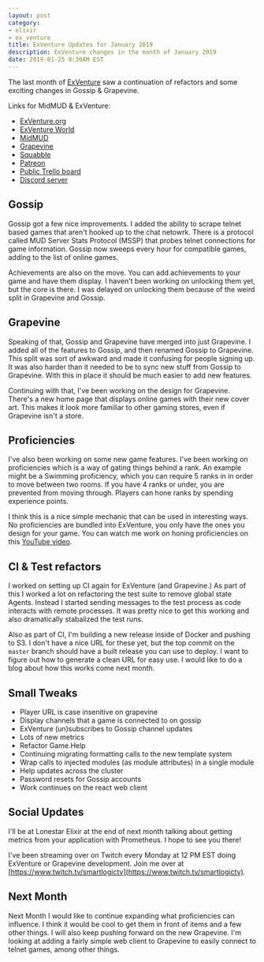```yaml
---
layout: post
category:
- elixir
- ex_venture
title: ExVenture Updates for January 2019
description: ExVenture changes in the month of January 2019
date: 2019-01-25 9:30AM EST
---
```


The last month of [ExVenture][exventure-github] saw a continuation of refactors and some exciting changes in Gossip & Grapevine.

Links for MidMUD & ExVenture:

- [ExVenture.org][exventure]
- [ExVenture World][exventure-world]
- [MidMUD][midmud]
- [Grapevine][grapevine]
- [Squabble][squabble]
- [Patreon][patreon]
- [Public Trello board][trello]
- [Discord server][discord]

## Gossip

Gossip got a few nice improvements. I added the ability to scrape telnet based games that aren't hooked up to the chat netowrk. There is a protocol called MUD Server Stats Protocol (MSSP) that probes telnet connections for game information. Gossip now sweeps every hour for compatible games, adding to the list of online games.

Achievements are also on the move. You can add achievements to your game and have them display. I haven't been working on unlocking them yet, but the core is there. I was delayed on unlocking them because of the weird split in Grapevine and Gossip.

## Grapevine

Speaking of that, Gossip and Grapevine have merged into just Grapevine. I added all of the features to Gossip, and then renamed Gossip to Grapevine. This split was sort of awkward and made it confusing for people signing up. It was also harder than it needed to be to sync new stuff from Gossip to Grapevine. With this in place it should be much easier to add new features.

Continuing with that, I've been working on the design for Grapevine. There's a new home page that displays online games with their new cover art. This makes it look more familiar to other gaming stores, even if Grapevine isn't a store.

## Proficiencies

I've also been working on some new game features. I've been working on proficiencies which is a way of gating things behind a rank. An example might be a Swimming proficiency, which you can require 5 ranks in in order to move between two rooms. If you have 4 ranks or under, you are prevented from moving through. Players can hone ranks by spending experience points.

I think this is a nice simple mechanic that can be used in interesting ways. No proficiencies are bundled into ExVenture, you only have the ones you design for your game. You can watch me work on honing proficiencies on this [YouTube video](https://www.youtube.com/watch?v=S8xDg8kKDi4).

## CI & Test refactors

I worked on setting up CI again for ExVenture (and Grapevine.) As part of this I worked a lot on refactoring the test suite to remove global state Agents. Instead I started sending messages to the test process as code interacts with remote processes. It was pretty nice to get this working and also dramatically stabalized the test runs.

Also as part of CI, I'm building a new release inside of Docker and pushing to S3. I don't have a nice URL for these yet, but the top commit on the `master` branch should have a built release you can use to deploy. I want to figure out how to generate a clean URL for easy use. I would like to do a blog about how this works come next month.

## Small Tweaks

- Player URL is case insenitive on grapevine
- Display channels that a game is connected to on gossip
- ExVenture (un)subscribes to Gossip channel updates
- Lots of new metrics
- Refactor Game.Help
- Continuing migrating formatting calls to the new template system
- Wrap calls to injected modules (as module attributes) in a single module
- Help updates across the cluster
- Password resets for Gossip accounts
- Work continues on the react web client

## Social Updates

I'll be at Lonestar Elixir at the end of next month talking about getting metrics from your application with Prometheus. I hope to see you there!

I've been streaming over on Twitch every Monday at 12 PM EST doing ExVenture or Grapevine development. Join me over at [https://www.twitch.tv/smartlogictv](https://www.twitch.tv/smartlogictv).

## Next Month

Next Month I would like to continue expanding what proficiencies can influence. I think it would be cool to get them in front of items and a few other things. I will also keep pushing forward on the new Grapevine. I'm looking at adding a fairly simple web client to Grapevine to easily connect to telnet games, among other things.

[exventure]: https://exventure.org
[exventure-world]: https://exventure.world
[exventure-github]: https://github.com/oestrich/ex_venture
[squabble]: https://github.com/oestrich/squabble
[grapevine]: https://grapevine.haus
[midmud]: https://midmud.com
[patreon]: https://www.patreon.com/exventure
[trello]: https://trello.com/b/PFGmFWmu/exventure
[discord]: https://discord.gg/GPEa6dB
[mud-coders]: https://mudcoders.com/
[squabble-intro]: https://blog.oestrich.org/2018/09/introducing-squabble
[elixirconf]: https://elixirconf.com/
[venture-bot]: https://github.com/oestrich/venture_bot
[gossip-backbone]: https://github.com/oestrich/gossip-backbone
[raisin]: https://github.com/oestrich/raisin
